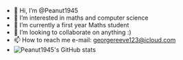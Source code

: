 - 👋 Hi, I’m @Peanut1945
- 👀 I’m interested in maths and computer science
- 🌱 I’m currently a first year Maths student
- 💞️ I’m looking to collaborate on anything :)
- 📫 How to reach me e-mail: georgereeve123@icloud.com
- ![Peanut1945's GitHub stats](https://github-readme-stats.vercel.app/api?username=Peanut1945&show_icons=true&theme=transparent)

